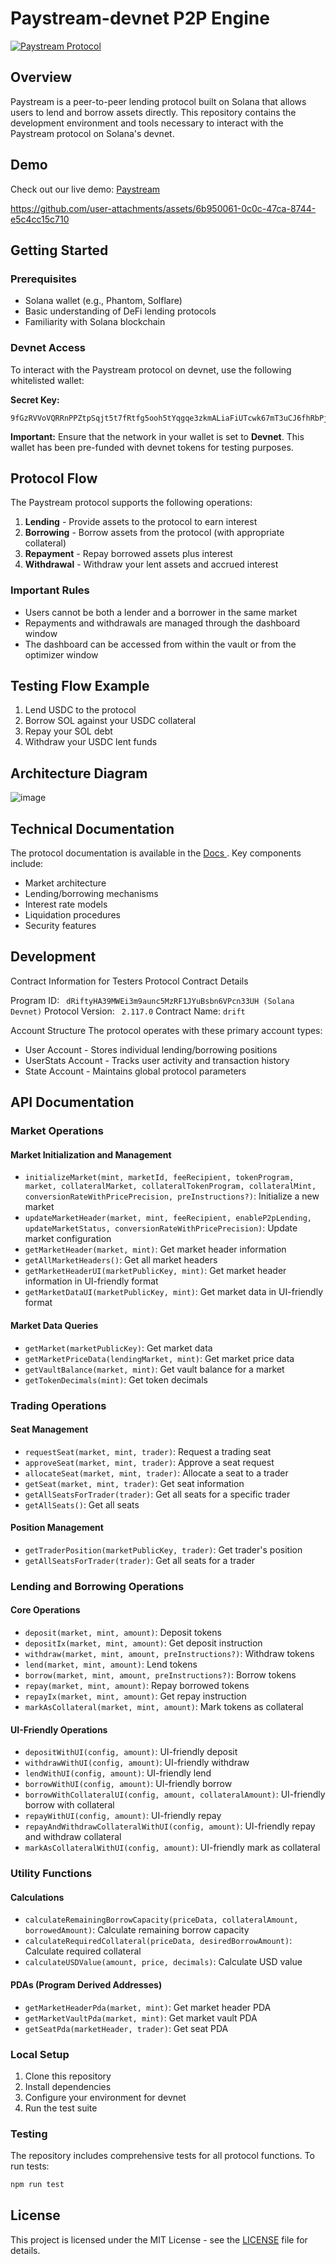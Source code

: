 # Paystream-devnet P2P Engine

[![Paystream Protocol](https://img.shields.io/badge/Paystream-Protocol-blue)](https://app.paystream.finance/optimizers/drift)

## Overview

Paystream is a peer-to-peer lending protocol built on Solana that allows users to lend and borrow assets directly. This repository contains the development environment and tools necessary to interact with the Paystream protocol on Solana's devnet.




## Demo

Check out our live demo: [Paystream](https://youtu.be/pkN8J2qtoZ8)

https://github.com/user-attachments/assets/6b950061-0c0c-47ca-8744-e5c4cc15c710

## Getting Started

### Prerequisites

- Solana wallet (e.g., Phantom, Solflare)
- Basic understanding of DeFi lending protocols
- Familiarity with Solana blockchain

### Devnet Access

To interact with the Paystream protocol on devnet, use the following whitelisted wallet:

**Secret Key:**
```
9fGzRVVoVQRRnPPZtpSqjt5t7fRtfg5ooh5tYqgqe3zkmALiaFiUTcwk67mT3uCJ6fhRbPjXmTuSmX8SpkKP7N7
```

**Important:** Ensure that the network in your wallet is set to **Devnet**. This wallet has been pre-funded with devnet tokens for testing purposes.

## Protocol Flow

The Paystream protocol supports the following operations:

1. **Lending** - Provide assets to the protocol to earn interest
2. **Borrowing** - Borrow assets from the protocol (with appropriate collateral)
3. **Repayment** - Repay borrowed assets plus interest
4. **Withdrawal** - Withdraw your lent assets and accrued interest

### Important Rules

- Users cannot be both a lender and a borrower in the same market
- Repayments and withdrawals are managed through the dashboard window
- The dashboard can be accessed from within the vault or from the optimizer window

## Testing Flow Example

1. Lend USDC to the protocol
2. Borrow SOL against your USDC collateral
3. Repay your SOL debt
4. Withdraw your USDC lent funds

## Architecture Diagram

![image](https://github.com/user-attachments/assets/324b4146-7493-4e3a-b8a1-8a31584cc0ae)


## Technical Documentation

The protocol documentation is available in the [Docs ](https://maushish-guide.notion.site/Paystream-14fe89e3279f80c883f5e12574e00922?pvs=74). Key components include:

- Market architecture
- Lending/borrowing mechanisms
- Interest rate models
- Liquidation procedures
- Security features

## Development
Contract Information for Testers
Protocol Contract Details

Program ID: ``` dRiftyHA39MWEi3m9aunc5MzRF1JYuBsbn6VPcn33UH (Solana Devnet)```
Protocol Version: ``` 2.117.0```
Contract Name: ```drift```

Account Structure
The protocol operates with these primary account types:

- User Account - Stores individual lending/borrowing positions
- UserStats Account - Tracks user activity and transaction history
- State Account - Maintains global protocol parameters

## API Documentation

### Market Operations

#### Market Initialization and Management
- `initializeMarket(mint, marketId, feeRecipient, tokenProgram, market, collateralMarket, collateralTokenProgram, collateralMint, conversionRateWithPricePrecision, preInstructions?)`: Initialize a new market
- `updateMarketHeader(market, mint, feeRecipient, enableP2pLending, updateMarketStatus, conversionRateWithPricePrecision)`: Update market configuration
- `getMarketHeader(market, mint)`: Get market header information
- `getAllMarketHeaders()`: Get all market headers
- `getMarketHeaderUI(marketPublicKey, mint)`: Get market header information in UI-friendly format
- `getMarketDataUI(marketPublicKey, mint)`: Get market data in UI-friendly format

#### Market Data Queries
- `getMarket(marketPublicKey)`: Get market data
- `getMarketPriceData(lendingMarket, mint)`: Get market price data
- `getVaultBalance(market, mint)`: Get vault balance for a market
- `getTokenDecimals(mint)`: Get token decimals

### Trading Operations

#### Seat Management
- `requestSeat(market, mint, trader)`: Request a trading seat
- `approveSeat(market, mint, trader)`: Approve a seat request
- `allocateSeat(market, mint, trader)`: Allocate a seat to a trader
- `getSeat(market, mint, trader)`: Get seat information
- `getAllSeatsForTrader(trader)`: Get all seats for a specific trader
- `getAllSeats()`: Get all seats

#### Position Management
- `getTraderPosition(marketPublicKey, trader)`: Get trader's position
- `getAllSeatsForTrader(trader)`: Get all seats for a trader

### Lending and Borrowing Operations

#### Core Operations
- `deposit(market, mint, amount)`: Deposit tokens
- `depositIx(market, mint, amount)`: Get deposit instruction
- `withdraw(market, mint, amount, preInstructions?)`: Withdraw tokens
- `lend(market, mint, amount)`: Lend tokens
- `borrow(market, mint, amount, preInstructions?)`: Borrow tokens
- `repay(market, mint, amount)`: Repay borrowed tokens
- `repayIx(market, mint, amount)`: Get repay instruction
- `markAsCollateral(market, mint, amount)`: Mark tokens as collateral

#### UI-Friendly Operations
- `depositWithUI(config, amount)`: UI-friendly deposit
- `withdrawWithUI(config, amount)`: UI-friendly withdraw
- `lendWithUI(config, amount)`: UI-friendly lend
- `borrowWithUI(config, amount)`: UI-friendly borrow
- `borrowWithCollateralUI(config, amount, collateralAmount)`: UI-friendly borrow with collateral
- `repayWithUI(config, amount)`: UI-friendly repay
- `repayAndWithdrawCollateralWithUI(config, amount)`: UI-friendly repay and withdraw collateral
- `markAsCollateralWithUI(config, amount)`: UI-friendly mark as collateral

### Utility Functions

#### Calculations
- `calculateRemainingBorrowCapacity(priceData, collateralAmount, borrowedAmount)`: Calculate remaining borrow capacity
- `calculateRequiredCollateral(priceData, desiredBorrowAmount)`: Calculate required collateral
- `calculateUSDValue(amount, price, decimals)`: Calculate USD value

#### PDAs (Program Derived Addresses)
- `getMarketHeaderPda(market, mint)`: Get market header PDA
- `getMarketVaultPda(market, mint)`: Get market vault PDA
- `getSeatPda(marketHeader, trader)`: Get seat PDA
### Local Setup

1. Clone this repository
2. Install dependencies
3. Configure your environment for devnet
4. Run the test suite

### Testing

The repository includes comprehensive tests for all protocol functions. To run tests:

```bash
npm run test
```



## License

This project is licensed under the MIT License - see the [LICENSE](https://github.com/PaystreamFinance/paystream-t3/blob/main/License.md) file for details.
